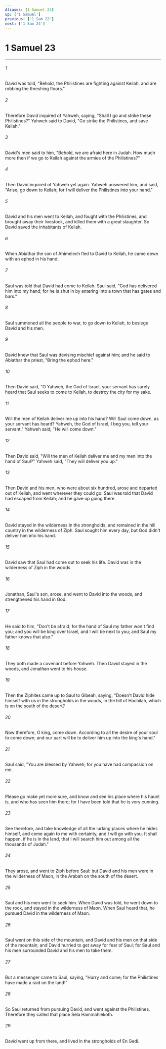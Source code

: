 ```yaml
---
Aliases: [1 Samuel 23]
up: ['1 Samuel']
previous: ['1 Sam 22']
next: ['1 Sam 24']
---
```

# 1 Samuel 23
***





###### 1 

David was told, "Behold, the Philistines are fighting against Keilah, and are robbing the threshing floors." 



###### 2 

Therefore David inquired of Yahweh, saying, "Shall I go and strike these Philistines?" Yahweh said to David, "Go strike the Philistines, and save Keilah." 



###### 3 

David's men said to him, "Behold, we are afraid here in Judah. How much more then if we go to Keilah against the armies of the Philistines?" 



###### 4 

Then David inquired of Yahweh yet again. Yahweh answered him, and said, "Arise, go down to Keilah; for I will deliver the Philistines into your hand." 



###### 5 

David and his men went to Keilah, and fought with the Philistines, and brought away their livestock, and killed them with a great slaughter. So David saved the inhabitants of Keilah. 



###### 6 

When Abiathar the son of Ahimelech fled to David to Keilah, he came down with an ephod in his hand. 



###### 7 

Saul was told that David had come to Keilah. Saul said, "God has delivered him into my hand; for he is shut in by entering into a town that has gates and bars." 



###### 8 

Saul summoned all the people to war, to go down to Keilah, to besiege David and his men. 



###### 9 

David knew that Saul was devising mischief against him; and he said to Abiathar the priest, "Bring the ephod here." 



###### 10 

Then David said, "O Yahweh, the God of Israel, your servant has surely heard that Saul seeks to come to Keilah, to destroy the city for my sake. 



###### 11 

Will the men of Keilah deliver me up into his hand? Will Saul come down, as your servant has heard? Yahweh, the God of Israel, I beg you, tell your servant." Yahweh said, "He will come down." 



###### 12 

Then David said, "Will the men of Keilah deliver me and my men into the hand of Saul?" Yahweh said, "They will deliver you up." 



###### 13 

Then David and his men, who were about six hundred, arose and departed out of Keilah, and went wherever they could go. Saul was told that David had escaped from Keilah; and he gave up going there. 



###### 14 

David stayed in the wilderness in the strongholds, and remained in the hill country in the wilderness of Ziph. Saul sought him every day, but God didn't deliver him into his hand. 



###### 15 

David saw that Saul had come out to seek his life. David was in the wilderness of Ziph in the woods. 



###### 16 

Jonathan, Saul's son, arose, and went to David into the woods, and strengthened his hand in God. 



###### 17 

He said to him, "Don't be afraid; for the hand of Saul my father won't find you; and you will be king over Israel, and I will be next to you; and Saul my father knows that also." 



###### 18 

They both made a covenant before Yahweh. Then David stayed in the woods, and Jonathan went to his house. 



###### 19 

Then the Ziphites came up to Saul to Gibeah, saying, "Doesn't David hide himself with us in the strongholds in the woods, in the hill of Hachilah, which is on the south of the desert? 



###### 20 

Now therefore, O king, come down. According to all the desire of your soul to come down; and our part will be to deliver him up into the king's hand." 



###### 21 

Saul said, "You are blessed by Yahweh; for you have had compassion on me. 



###### 22 

Please go make yet more sure, and know and see his place where his haunt is, and who has seen him there; for I have been told that he is very cunning. 



###### 23 

See therefore, and take knowledge of all the lurking places where he hides himself, and come again to me with certainty, and I will go with you. It shall happen, if he is in the land, that I will search him out among all the thousands of Judah." 



###### 24 

They arose, and went to Ziph before Saul: but David and his men were in the wilderness of Maon, in the Arabah on the south of the desert. 



###### 25 

Saul and his men went to seek him. When David was told, he went down to the rock, and stayed in the wilderness of Maon. When Saul heard that, he pursued David in the wilderness of Maon. 



###### 26 

Saul went on this side of the mountain, and David and his men on that side of the mountain; and David hurried to get away for fear of Saul; for Saul and his men surrounded David and his men to take them. 



###### 27 

But a messenger came to Saul, saying, "Hurry and come; for the Philistines have made a raid on the land!" 



###### 28 

So Saul returned from pursuing David, and went against the Philistines. Therefore they called that place Sela Hammahlekoth. 



###### 29 

David went up from there, and lived in the strongholds of En Gedi.

